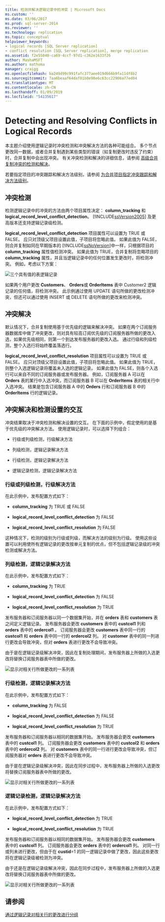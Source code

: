 ```yaml
---
title: 检测并解决逻辑记录中的冲突 | Microsoft Docs
ms.custom: ''
ms.date: 03/06/2017
ms.prod: sql-server-2014
ms.reviewer: ''
ms.technology: replication
ms.topic: conceptual
helpviewer_keywords:
- logical records [SQL Server replication]
- conflict resolution [SQL Server replication], merge replication
ms.assetid: f2e55040-ca69-4ccf-97d1-c362e1633f26
author: MashaMSFT
ms.author: mathoma
manager: craigg
ms.openlocfilehash: ba249d99c991fafc377aee019d666b9fa11df8b2
ms.sourcegitcommit: 7aa6beaaf64daf01b0e98e6c63cc22906a77ed04
ms.translationtype: MT
ms.contentlocale: zh-CN
ms.lasthandoff: 01/09/2019
ms.locfileid: "54135617"
---
```

# <a name="detecting-and-resolving-conflicts-in-logical-records"></a>Detecting and Resolving Conflicts in Logical Records
  本主题介绍使用逻辑记录时冲突检测和冲突解决方法的各种可能组合。 多个节点更改同一数据，或者合并复制遇到某些类型的错误（如复制更改时违反了约束）时，合并复制中会出现冲突。 有关冲突检测和解决的详细信息，请参阅 [高级合并复制冲突的检测和解决](advanced-merge-replication-conflict-detection-and-resolution.md)。  
  
 若要指定项目的冲突跟踪和解决方法级别，请参阅 [为合并项目指定冲突跟踪和解决方法级别](../publish/specify-merge-replication-properties.md#interactive-conflict-resolution)。  
  
## <a name="conflict-detection"></a>冲突检测  
 检测逻辑记录中的冲突的方法由两个项目属性决定： **column_tracking** 和 **logical_record_level_conflict_detection**。 [!INCLUDE[ssVersion2005](../../../includes/ssversion2005-md.md)] 及更高版本还支持逻辑记录级检测。  
  
 **logical_record_level_conflict_detection** 项目属性可以设置为 TRUE 或 FALSE。 应只对顶级父项目设置此值，子项目将忽略此值。 如果此值为 FALSE，则合并复制如同在早期版本的 [!INCLUDE[ssNoVersion](../../../includes/ssnoversion-md.md)]中一样，只根据项目的 **column_tracking** 属性值检测冲突。 如果此值为 TRUE，合并复制将忽略项目的 **column_tracking** 属性，并且当逻辑记录中的任何位置发生更改时，将检测冲突。 例如，考虑以下方案：  
  
 ![三个具有值的表逻辑记录](../media/logical-records-05.gif "三个具有值的表逻辑记录")  
  
 如果两个用户更改 **Customers**、 **Orders**或 **OrderItems** 表中 Customer2 逻辑记录的任何值，将检测冲突。 此示例通过使用 UPDATE 语句所做的更改检测冲突，但还可以通过使用 INSERT 或 DELETE 语句所做的更改来检测冲突。  
  
## <a name="conflict-resolution"></a>冲突解决  
 默认情况下，合并复制使用基于优先级的逻辑来解决冲突。 如果在两个订阅服务器数据库中做了冲突更改，则对具有较高订阅优先级的订阅服务器所做的更改入选，如果优先级相同，则第一个到达发布服务器的更改入选。 通过行级和列级检测，整个入选行将始终覆盖落选行。  
  
 **logical_record_level_conflict_resolution** 项目属性可以设置为 TRUE 或 FALSE。 应只对顶级父项目设置此值，子项目将忽略此值。 如果此值为 TRUE，则整个入选逻辑记录将覆盖未入选的逻辑记录。 如果此值为 FALSE，则各个入选行可以来自不同的订阅服务器或发布服务器。 例如，订阅服务器 A 可以在 **Orders** 表的某行中入选冲突，而订阅服务器 B 可以在 **OrderItems** 表的相关行中入选冲突。 结果是包含订阅服务器 A 中的 **Orders** 行和订阅服务器 B 中的 **OrderItems** 行的逻辑记录。  
  
## <a name="interaction-of-conflict-resolution-and-detection-settings"></a>冲突解决和检测设置的交互  
 冲突结果取决于冲突检测和解决设置的交互。 在下面的示例中，假定使用的是基于优先级的冲突解决方法。 使用逻辑记录时，可以选择下列组合：  
  
-   行级或列级检测，行级解决方法  
  
-   列级检测，逻辑记录解决方法  
  
-   行级检测，逻辑记录解决方法  
  
-   逻辑记录检测，逻辑记录解决方法  
  
### <a name="row-or-column-level-detection-row-level-resolution"></a>行级或列级检测，行级解决方法  
 在此示例中，发布配置方式如下：  
  
-   **column_tracking** 为 TRUE 或 FALSE  
  
-   **logical_record_level_conflict_detection** 为 FALSE  
  
-   **logical_record_level_conflict_resolution** 为 FALSE  
  
 这种情况下，检测的级别为行级或列级，而解决方法的级别为行级。 使用这些设置可以利用使所有逻辑记录的更改按单元复制的优点，但不包括逻辑记录级的冲突检测或解决方法。  
  
### <a name="column-level-detection-logical-record-resolution"></a>列级检测，逻辑记录解决方法  
 在此示例中，发布配置方式如下：  
  
-   **column_tracking** 为 TRUE  
  
-   **logical_record_level_conflict_detection** 为 FALSE  
  
-   **logical_record_level_conflict_resolution** 为 TRUE  
  
 发布服务器和订阅服务器以同一个数据集开始，并在 **orders** 表和 **customers** 表之间定义逻辑记录。 发布服务器会更改 **customers** 表中的 **custcol1** 列和 **orders** 表中的 **ordercol1** 。 订阅服务器会更改 **customers** 表中同一行的 **custcol1** 和 **orders** 表中同一行的 **ordercol2** 列。 对 **customer** 表中的同一列进行更改会导致冲突，但对 **orders** 表进行更改不会导致冲突。  
  
 由于是在逻辑记录级解决冲突，因此在复制处理期间，发布服务器上所做的入选更改将替换订阅服务器表中所做的更改。  
  
 ![显示对相关行所做更改的一系列表](../media/logical-records-06.gif "显示对相关行所做更改的一系列表")  
  
### <a name="row-level-detection-logical-record-resolution"></a>行级检测，逻辑记录解决方法  
 在此示例中，发布配置方式如下：  
  
-   **column_tracking** 为 FALSE  
  
-   **logical_record_level_conflict_detection** 为 FALSE  
  
-   **logical_record_level_conflict_resolution** 为 TRUE  
  
 发布服务器和订阅服务器以相同的数据集开始。 发布服务器会更改 **customers** 表中的 **custcol1** 列。 订阅服务器会更改 **customers** 表中的 **custcol2** 和 **orders** 表中的 **ordercol2** 列。 对 **customers** 表中的同一行进行更改会导致冲突，但订阅服务器对 **orders** 表进行更改不会导致冲突。  
  
 由于是在逻辑记录级解决冲突，因此在同步过程中，发布服务器上所做的入选更改将替换订阅服务器表中所做的更改。  
  
 ![显示对相关行所做更改的一系列表](../media/logical-records-07.gif "显示对相关行所做更改的一系列表")  
  
### <a name="logical-record-detection-logical-record-resolution"></a>逻辑记录检测，逻辑记录解决方法  
 在此示例中，发布配置方式如下：  
  
-   **logical_record_level_conflict_detection** 为 TRUE  
  
-   **logical_record_level_conflict_resolution** 为 TRUE  
  
 发布服务器和订阅服务器以相同的数据集开始。 发布服务器会更改 **customers** 表中的 **custcol1** 列。 订阅服务器会更改 **orders** 表中的 **ordercol1** 列。 对同一行或列未进行更改，但由于在 **custid**=1 的同一逻辑记录中做了更改，因此这些更改将在逻辑记录级被检测为冲突。  
  
 由于还是在逻辑记录级解决冲突，因此在同步过程中，发布服务器上所做的入选更改将替换订阅服务器表中所做的更改。  
  
 ![显示对相关行所做更改的一系列表](../media/logical-records-08.gif "显示对相关行所做更改的一系列表")  
  
## <a name="see-also"></a>请参阅  
 [通过逻辑记录对相关行的更改进行分组](group-changes-to-related-rows-with-logical-records.md)  
  
  
